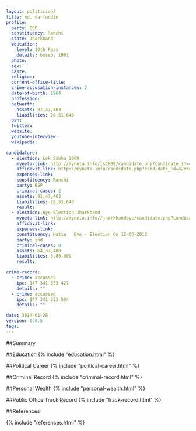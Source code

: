 ```yaml
---
layout: politician2
title: md. sarfuddin
profile: 
  party: BSP
  constituency: Ranchi
  state: Jharkhand
  education: 
    level: 10th Pass
    details: bsseb, 1981
  photo: 
  sex: 
  caste: 
  religion: 
  current-office-title: 
  crime-accusation-instances: 2
  date-of-birth: 1964
  profession: 
  networth: 
    assets: 81,47,403
    liabilities: 26,51,640
  pan: 
  twitter: 
  website: 
  youtube-interview: 
  wikipedia: 

candidature: 
  - election: Lok Sabha 2009
    myneta-link: http://myneta.info/ls2009/candidate.php?candidate_id=4266
    affidavit-link: http://myneta.info/candidate.php?candidate_id=4266&scan=original
    expenses-link: 
    constituency: Ranchi 
    party: BSP
    criminal-cases: 2
    assets: 81,47,403
    liabilities: 26,51,640
    result:  
  - election: Bye-Election Jharkhand
    myneta-link: http://myneta.info//jharkhandbye/candidate.php?candidate_id=33
    affidavit-link: 
    expenses-link: 
    constituency: Hatia   Bye - Election On 12-06-2012 
    party: ind
    criminal-cases: 0
    assets: 64,37,400
    liabilities: 3,00,000
    result:  

crime-record: 
  - crime: accussed
    ipc: 147 341 353 427
    details: "" 
  - crime: accussed
    ipc: 147 341 323 504
    details: "" 

date: 2014-01-28
version: 0.0.5
tags: 
---
```

##Summary


##Education
{% include "education.html" %}


##Political Career
{% include "political-career.html" %}


##Criminal Record
{% include "criminal-record.html" %}


##Personal Wealth
{% include "personal-wealth.html" %}


##Public Office Track Record
{% include "track-record.html" %}


##References


{% include "references.html" %}